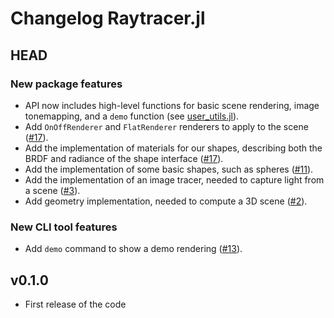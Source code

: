 # Changelog Raytracer.jl

## HEAD

### New package features

- API now includes high-level functions for basic scene rendering, image tonemapping, and a `demo` function (see [user_utils.jl](https://github.com/Paolo97Gll/Raytracer.jl/blob/master/src/user_utils.jl)).
- Add `OnOffRenderer` and `FlatRenderer` renderers to apply to the scene ([#17](https://github.com/Paolo97Gll/Raytracer.jl/pull/17)).
- Add the implementation of materials for our shapes, describing both the BRDF and radiance of the shape interface ([#17](https://github.com/Paolo97Gll/Raytracer.jl/pull/17)).
- Add the implementation of some basic shapes, such as spheres ([#11](https://github.com/Paolo97Gll/Raytracer.jl/pull/11)).
- Add the implementation of an image tracer, needed to capture light from a scene ([#3](https://github.com/Paolo97Gll/Raytracer.jl/pull/3)).
- Add geometry implementation, needed to compute a 3D scene ([#2](https://github.com/Paolo97Gll/Raytracer.jl/pull/2)).

### New CLI tool features

- Add `demo` command to show a demo rendering ([#13](https://github.com/Paolo97Gll/Raytracer.jl/pull/13)).

## v0.1.0

- First release of the code
